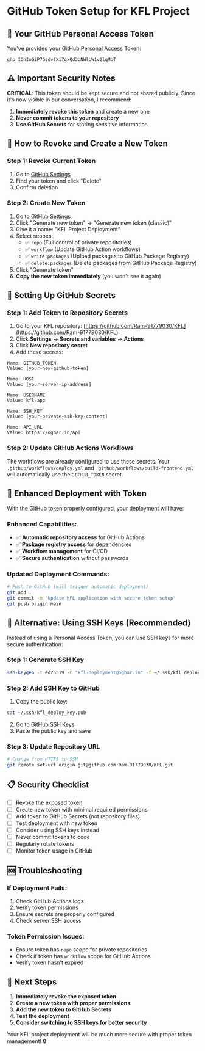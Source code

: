 # GitHub Token Setup for KFL Project

## 🔑 Your GitHub Personal Access Token

You've provided your GitHub Personal Access Token:
```
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
```

## ⚠️ Important Security Notes

**CRITICAL**: This token should be kept secure and not shared publicly. Since it's now visible in our conversation, I recommend:

1. **Immediately revoke this token** and create a new one
2. **Never commit tokens to your repository**
3. **Use GitHub Secrets** for storing sensitive information

## 🔄 How to Revoke and Create a New Token

### Step 1: Revoke Current Token
1. Go to [GitHub Settings](https://github.com/settings/tokens)
2. Find your token and click "Delete"
3. Confirm deletion

### Step 2: Create New Token
1. Go to [GitHub Settings](https://github.com/settings/tokens)
2. Click "Generate new token" → "Generate new token (classic)"
3. Give it a name: "KFL Project Deployment"
4. Select scopes:
   - ✅ `repo` (Full control of private repositories)
   - ✅ `workflow` (Update GitHub Action workflows)
   - ✅ `write:packages` (Upload packages to GitHub Package Registry)
   - ✅ `delete:packages` (Delete packages from GitHub Package Registry)
5. Click "Generate token"
6. **Copy the new token immediately** (you won't see it again)

## 🔐 Setting Up GitHub Secrets

### Step 1: Add Token to Repository Secrets
1. Go to your KFL repository: [https://github.com/Ram-91779030/KFL](https://github.com/Ram-91779030/KFL)
2. Click **Settings** → **Secrets and variables** → **Actions**
3. Click **New repository secret**
4. Add these secrets:

```
Name: GITHUB_TOKEN
Value: [your-new-github-token]

Name: HOST
Value: [your-server-ip-address]

Name: USERNAME
Value: kfl-app

Name: SSH_KEY
Value: [your-private-ssh-key-content]

Name: API_URL
Value: https://ogbar.in/api
```

### Step 2: Update GitHub Actions Workflows

The workflows are already configured to use these secrets. Your `.github/workflows/deploy.yml` and `.github/workflows/build-frontend.yml` will automatically use the `GITHUB_TOKEN` secret.

## 🚀 Enhanced Deployment with Token

With the GitHub token properly configured, your deployment will have:

### Enhanced Capabilities:
- ✅ **Automatic repository access** for GitHub Actions
- ✅ **Package registry access** for dependencies
- ✅ **Workflow management** for CI/CD
- ✅ **Secure authentication** without passwords

### Updated Deployment Commands:

```bash
# Push to GitHub (will trigger automatic deployment)
git add .
git commit -m "Update KFL application with secure token setup"
git push origin main
```

## 🔧 Alternative: Using SSH Keys (Recommended)

Instead of using a Personal Access Token, you can use SSH keys for more secure authentication:

### Step 1: Generate SSH Key
```bash
ssh-keygen -t ed25519 -C "kfl-deployment@ogbar.in" -f ~/.ssh/kfl_deploy_key
```

### Step 2: Add SSH Key to GitHub
1. Copy the public key:
```bash
cat ~/.ssh/kfl_deploy_key.pub
```
2. Go to [GitHub SSH Keys](https://github.com/settings/ssh/new)
3. Paste the public key and save

### Step 3: Update Repository URL
```bash
# Change from HTTPS to SSH
git remote set-url origin git@github.com:Ram-91779030/KFL.git
```

## 📋 Security Checklist

- [ ] Revoke the exposed token
- [ ] Create new token with minimal required permissions
- [ ] Add token to GitHub Secrets (not repository files)
- [ ] Test deployment with new token
- [ ] Consider using SSH keys instead
- [ ] Never commit tokens to code
- [ ] Regularly rotate tokens
- [ ] Monitor token usage in GitHub

## 🆘 Troubleshooting

### If Deployment Fails:
1. Check GitHub Actions logs
2. Verify token permissions
3. Ensure secrets are properly configured
4. Check server SSH access

### Token Permission Issues:
- Ensure token has `repo` scope for private repositories
- Check if token has `workflow` scope for GitHub Actions
- Verify token hasn't expired

## 🎯 Next Steps

1. **Immediately revoke the exposed token**
2. **Create a new token with proper permissions**
3. **Add the new token to GitHub Secrets**
4. **Test the deployment**
5. **Consider switching to SSH keys for better security**

Your KFL project deployment will be much more secure with proper token management! 🔒
